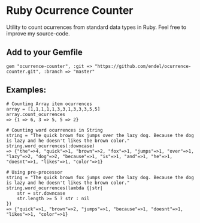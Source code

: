 # Ruby Ocurrence Counter

Utility to count ocurrences from standard data types in Ruby.
Feel free to improve my source-code.

## Add to your Gemfile

    gem "ocurrence-counter", :git => "https://github.com/endel/ocurrence-counter.git", :branch => "master"

## Examples:
    
    # Counting Array item ocurrences
    array = [1,1,1,1,1,3,3,1,3,3,3,5,5]
    array.count_ocurrences
    => {1 => 6, 3 => 5, 5 => 2}

    # Counting word ocurrences in String
    string = "The quick brown fox jumps over the lazy dog. Because the dog is lazy and he doesn't likes the brown color."
    string.word_ocurrences(:downcase)
    => {"the"=>4, "quick"=>1, "brown"=>2, "fox"=>1, "jumps"=>1, "over"=>1, "lazy"=>2, "dog"=>2, "because"=>1, "is"=>1, "and"=>1, "he"=>1, "doesnt"=>1, "likes"=>1, "color"=>1}

    # Using pre-processor
    string = "The quick brown fox jumps over the lazy dog. Because the dog is lazy and he doesn't likes the brown color."
    string.word_ocurrences(lambda {|str|
        str = str.downcase
        str.length >= 5 ? str : nil
    })
    => {"quick"=>1, "brown"=>2, "jumps"=>1, "because"=>1, "doesnt"=>1, "likes"=>1, "color"=>1}

    